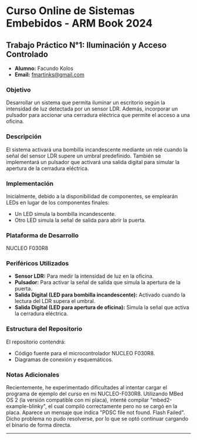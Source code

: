 # Curso Online de Sistemas Embebidos - ARM Book 2024

## Trabajo Práctico N°1: Iluminación y Acceso Controlado

- **Alumno:** Facundo Kolos
- **Email:** fmartinks@gmail.com

### Objetivo
Desarrollar un sistema que permita iluminar un escritorio según la intensidad de luz detectada por un sensor LDR. Además, incorporar un pulsador para accionar una cerradura eléctrica que permite el acceso a una oficina.

### Descripción
El sistema activará una bombilla incandescente mediante un relé cuando la señal del sensor LDR supere un umbral predefinido. También se implementará un pulsador que activará una salida digital para simular la apertura de la cerradura eléctrica.

### Implementación
Inicialmente, debido a la disponibilidad de componentes, se emplearán LEDs en lugar de los componentes finales:
- Un LED simula la bombilla incandescente.
- Otro LED simula la señal de salida para abrir la puerta.

### Plataforma de Desarrollo
NUCLEO F030R8

### Periféricos Utilizados
- **Sensor LDR:** Para medir la intensidad de luz en la oficina.
- **Pulsador:** Para activar la señal de salida que simula la apertura de la puerta.
- **Salida Digital (LED para bombilla incandescente):** Activado cuando la lectura del LDR supera el umbral.
- **Salida Digital (LED para apertura de oficina):** Simula la señal que activa la cerradura eléctrica.

### Estructura del Repositorio
El repositorio contendrá:
- Código fuente para el microcontrolador NUCLEO F030R8.
- Diagramas de conexión y esquemáticos.

### Notas Adicionales
Recientemente, he experimentado dificultades al intentar cargar el programa de ejemplo del curso en mi NUCLEO-F030R8. 
Utilizando MBed OS 2 (la versión compatible con mi placa), intenté compilar "mbed2-example-blinky", el cual compiló correctamente
pero no se cargó en la placa. Aparece un mensaje que indica "PDSC file not found. Flash Failed".
Dicho problema no pudo resolverse, por lo que se optó continuar cargando el binario de forma directa.

---

